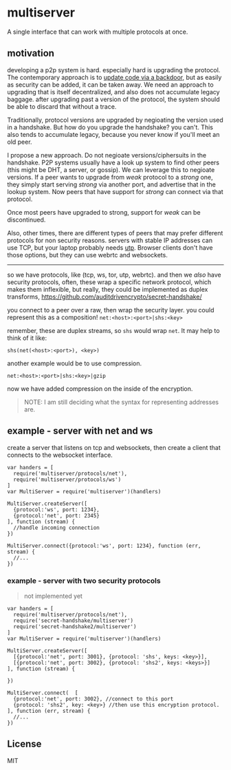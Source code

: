 # multiserver

A single interface that can work with multiple protocols at once.

## motivation

developing a p2p system is hard. especially hard is upgrading the protocol.
The contemporary approach is to [update code via a backdoor](https://whispersystems.org/blog/the-ecosystem-is-moving/),
but as easily as security can be added, it can be taken away. We need an approach
to upgrading that is itself decentralized, and also does not accumulate legacy baggage.
after upgrading past a version of the protocol, the system should be able to discard that
without a trace.

Traditionally, protocol versions are upgraded by negioating the version used in a handshake.
But how do you upgrade the handshake? you can't. This also tends to accumulate legacy, because
you never know if you'll meet an old peer.

I propose a new approach. Do not negioate versions/ciphersuits in the handshake. P2P systems
usually have a look up system to find other peers (this might be DHT, a server, or gossip).
We can leverage this to negioate versions. If a peer wants to upgrade from *weak* protocol
to a *strong* one, they simply start serving *strong* via another port, and advertise that
in the lookup system. Now peers that have support for *strong* can connect via that protocol.

Once most peers have upgraded to strong, support for *weak* can be discontinued.

Also, other times, there are different types of peers that may prefer different protocols
for non security reasons. servers with stable IP addresses can use TCP, but your laptop
probably needs [utp](https://github.com/mafintosh/utp-native). Browser clients don't
have those options, but they can use webrtc and websockets.

---

so we have protocols, like (tcp, ws, tor, utp, webrtc).
and then we _also_ have security protocols, often,
these wrap a specific network protocol, which makes them inflexible,
but really, they could be implemented as duplex transforms,
https://github.com/auditdrivencrypto/secret-handshake/

you connect to a peer over a raw, then wrap the security layer.
you could represent this as a composition!
`net:<host>:<port>|shs:<key>`

remember, these are duplex streams, so `shs` would wrap `net`.
It may help to think of it like:

`shs(net(<host>:<port>), <key>)`

another example would be to use compression.

`net:<host>:<port>|shs:<key>|gzip`

now we have added compression on the inside of the encryption.

> NOTE: I am still deciding what the syntax for representing addresses are.

## example - server with net and ws

create a server that listens on tcp and websockets,
then create a client that connects to the websocket interface.

```
var handers = [
  require('multiserver/protocols/net'),
  require('multiserver/protocols/ws')
]
var MultiServer = require('multiserver')(handlers)

MultiServer.createServer([
  {protocol:'ws', port: 1234},
  {protocol:'net', port: 2345}
], function (stream) {
  //handle incoming connection
})

MultiServer.connect({protocol:'ws', port: 1234}, function (err, stream) {
  //...
})
```

### example - server with two security protocols

> not implemented yet

```
var handers = [
  require('multiserver/protocols/net'),
  require('secret-handshake/multiserver')
  require('secret-handshake2/multiserver')
]
var MultiServer = require('multiserver')(handlers)

MultiServer.createServer([
  [{protocol:'net', port: 3001}, {protocol: 'shs', keys: <key>}],
  [{protocol:'net', port: 3002}, {protocol: 'shs2', keys: <keys>}]
], function (stream) {

})

MultiServer.connect(  [
  {protocol:'net', port: 3002}, //connect to this port
  {protocol: 'shs2', key: <key>} //then use this encryption protocol.
], function (err, stream) {
  //...
})
```

## License

MIT

